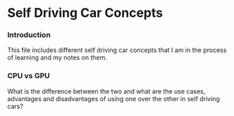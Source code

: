 # Self Driving Car Concepts

### Introduction

This file includes different self driving car concepts that I am in the process of learning and my notes on them. 

### CPU vs GPU

What is the difference between the two and what are the use cases, advantages and disadvantages of using one over the other in self driving cars?


